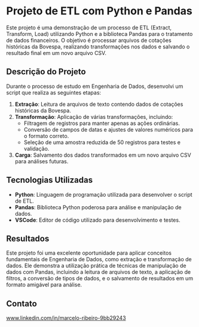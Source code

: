 # Projeto de ETL com Python e Pandas

Este projeto é uma demonstração de um processo de ETL (Extract, Transform, Load) utilizando Python e a biblioteca Pandas para o tratamento de dados financeiros. O objetivo é processar arquivos de cotações históricas da Bovespa, realizando transformações nos dados e salvando o resultado final em um novo arquivo CSV.

## Descrição do Projeto

Durante o processo de estudo em Engenharia de Dados, desenvolvi um script que realiza as seguintes etapas:

1. **Extração**: Leitura de arquivos de texto contendo dados de cotações históricas da Bovespa.
2. **Transformação**: Aplicação de várias transformações, incluindo:
   - Filtragem de registros para manter apenas as ações ordinárias.
   - Conversão de campos de datas e ajustes de valores numéricos para o formato correto.
   - Seleção de uma amostra reduzida de 50 registros para testes e validação.
3. **Carga**: Salvamento dos dados transformados em um novo arquivo CSV para análises futuras.

## Tecnologias Utilizadas

- **Python**: Linguagem de programação utilizada para desenvolver o script de ETL.
- **Pandas**: Biblioteca Python poderosa para análise e manipulação de dados.
- **VSCode**: Editor de código utilizado para desenvolvimento e testes.

## Resultados

Este projeto foi uma excelente oportunidade para aplicar conceitos fundamentais de Engenharia de Dados, como extração e transformação de dados. Ele demonstra a utilização prática de técnicas de manipulação de dados com Pandas, incluindo a leitura de arquivos de texto, a aplicação de filtros, a conversão de tipos de dados, e o salvamento de resultados em um formato amigável para análise.

## Contato

www.linkedin.com/in/marcelo-ribeiro-9bb29243
